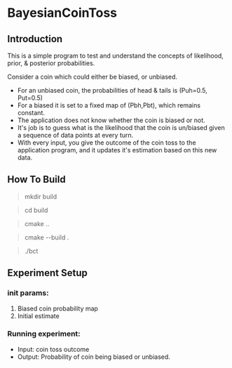 # BayesianCoinToss
## Introduction
 
This is a simple program to test and understand the concepts of likelihood, prior, & posterior probabilities.

Consider a coin which could either be biased, or unbiased.
 - For an unbiased coin, the probabilities of head & tails is (Puh=0.5, Put=0.5) 
 - For a  biased it is set to a fixed map of (Pbh,Pbt), which remains constant.
 - The application does not know whether the coin is biased or not.
 - It's job is to guess what is the likelihood that the coin is un/biased given a sequence of data points at every turn.
 - With every input, you give the outcome of the coin toss to the application program, and it updates it's estimation based on this new data.

## How To Build
 > mkdir build
 
 > cd build
 
 > cmake ..
 
 > cmake --build . 
 
 > ./bct 

## Experiment Setup
### init params:
 1. Biased coin probability map
 2. Initial estimate 

### Running experiment:
 - Input: coin toss outcome
 - Output: Probability of coin being biased or unbiased.
